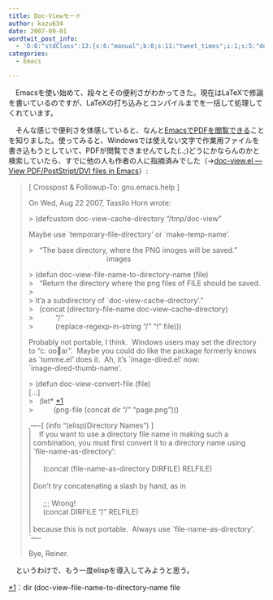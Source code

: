 ```yaml
---
title: Doc-Viewモード
author: kazu634
date: 2007-09-01
wordtwit_post_info:
  - 'O:8:"stdClass":13:{s:6:"manual";b:0;s:11:"tweet_times";i:1;s:5:"delay";i:0;s:7:"enabled";i:1;s:10:"separation";s:2:"60";s:7:"version";s:3:"3.7";s:14:"tweet_template";b:0;s:6:"status";i:2;s:6:"result";a:0:{}s:13:"tweet_counter";i:2;s:13:"tweet_log_ids";a:1:{i:0;i:3205;}s:9:"hash_tags";a:0:{}s:8:"accounts";a:1:{i:0;s:7:"kazu634";}}'
categories:
  - Emacs

---
```

<div class="section">
<p>
    　Emacsを使い始めて、段々とその便利さがわかってきた。現在はLaTeXで修論を書いているのですが、LaTeXの打ち込みとコンパイルまでを一括して処理してくれています。
</p>
  
<p>
    　そんな感じで便利さを体感していると、なんと<a href="http://www.tsdh.de/cgi-bin/wiki.pl/doc-view.el" onclick="__gaTracker('send', 'event', 'outbound-article', 'http://www.tsdh.de/cgi-bin/wiki.pl/doc-view.el', 'EmacsでPDFを閲覧できる');" target="blank">EmacsでPDFを閲覧できる</a>ことを知りました。使ってみると、Windowsでは使えない文字で作業用ファイルを書き込もうとしていて、PDFが閲覧できませんでした(..;)どうにかならんのかと検索していたら、すでに他の人も作者の人に指摘済みでした（→<a href="http://www.mail-archive.com/gnu-emacs-sources@gnu.org/msg01114.html" onclick="__gaTracker('send', 'event', 'outbound-article', 'http://www.mail-archive.com/gnu-emacs-sources@gnu.org/msg01114.html', 'doc-view.el &#8212; View PDF/PostStript/DVI files in Emacs');" target="blank">doc-view.el &#8212; View PDF/PostStript/DVI files in Emacs</a>）:
</p>
  
<blockquote>
<p>
      [ Crosspost & Followup-To: gnu.emacs.help ]
</p>
    
<p>
      On Wed, Aug 22 2007, Tassilo Horn wrote:
</p>
    
<p>
      > (defcustom doc-view-cache-directory &#8220;/tmp/doc-view&#8221;
</p>
    
<p>
      Maybe use `temporary-file-directory&#8217; or `make-temp-name&#8217;.
</p>
    
<p>
      >&#160;&#160; &#8220;The base directory, where the PNG imoges will be saved.&#8221;<br />&#160;&#160;&#160;&#160;&#160;&#160;&#160;&#160;&#160;&#160;&#160;&#160;&#160;&#160;&#160;&#160;&#160;&#160;&#160;&#160;&#160;&#160;&#160;&#160;&#160;&#160;&#160;&#160;&#160;&#160;&#160;&#160;&#160;&#160;&#160;&#160;&#160;&#160; images
</p>
    
<p>
      > (defun doc-view-file-name-to-directory-name (file)<br />>&#160;&#160; &#8220;Return the directory where the png files of FILE should be saved.<br />><br />> It&#8217;a a subdirectory of `doc-view-cache-directory&#8217;.&#8221;<br />>&#160;&#160; (concat (directory-file-name doc-view-cache-directory)<br />>&#160;&#160;&#160;&#160;&#160;&#160;&#160;&#160;&#160;&#160; &#8220;/&#8221;<br />>&#160;&#160;&#160;&#160;&#160;&#160;&#160;&#160;&#160;&#160; (replace-regexp-in-string &#8220;/&#8221; &#8220;!&#8221; file)))
</p>
    
<p>
      Probably not portable, I think.&#160; Windows users may set the directory<br />to &#8220;c: ooar&#8221;.&#160; Maybe you could do like the package formerly knows<br />as `tumme.el&#8217; does it.&#160; Ah, it&#8217;s `image-dired.el&#8217; now:<br />`image-dired-thumb-name&#8217;.
</p>
    
<p>
      > (defun doc-view-convert-file (file)<br />[&#8230;]<br />>&#160;&#160; (let* <span class="footnote"><a href="/sirocco634/#f1" name="fn1" title="dir (doc-view-file-name-to-directory-name file">*1</a></span><br />>&#160;&#160;&#160;&#160;&#160;&#160;&#160;&#160;&#160; (png-file (concat dir &#8220;/&#8221; &#8220;page.png&#8221;)))
</p>
    
<p>
      ,&#8212;-[ (info &#8220;(elisp)Directory Names&#8221;) ]<br />|&#160;&#160;&#160; If you want to use a directory file name in making such a<br />| combination, you must first convert it to a directory name using<br />| `file-name-as-directory&#8217;:<br />| <br />|&#160;&#160;&#160;&#160;&#160; (concat (file-name-as-directory DIRFILE) RELFILE)<br />| <br />| Don&#8217;t try concatenating a slash by hand, as in<br />| <br />|&#160;&#160;&#160;&#160;&#160; ;;; Wrong!<br />|&#160;&#160;&#160;&#160;&#160; (concat DIRFILE &#8220;/&#8221; RELFILE)<br />| <br />| because this is not portable.&#160; Always use `file-name-as-directory&#8217;.<br />`&#8212;-
</p>
    
<p>
      Bye, Reiner.
</p>
</blockquote>
  
<p>
    　というわけで、もう一度elispを導入してみようと思う。
</p>
</div>

<div class="footnote">
<p class="footnote">
<a href="/sirocco634/#fn1" name="f1">*1</a>：dir (doc-view-file-name-to-directory-name file
</p>
</div>
